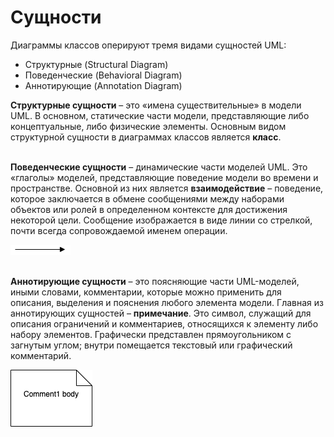 # Сущности

Диаграммы классов оперируют тремя видами сущностей UML:
* Структурные (Structural Diagram)
* Поведенческие (Behavioral Diagram)
* Аннотирующие (Annotation Diagram)

**Структурные сущности** – это «имена существительные» в модели UML. В основном, статические части модели, представляющие либо концептуальные, либо физические элементы. Основным видом структурной сущности в диаграммах классов является **класс**. <br/> <br/>

**Поведенческие сущности** – динамические части моделей UML. Это «глаголы» моделей, представляющие поведение модели во времени и пространстве. Основной из них является **взаимодействие** – поведение, которое заключается в обмене сообщениями между наборами объектов или ролей в определенном контексте для достижения некоторой цели. Сообщение изображается в виде линии со стрелкой, почти всегда сопровождаемой именем операции.

![](/assets/diagram-class/arrow.png)
<br/><br/>

**Аннотирующие сущности** – это поясняющие части UML-моделей, иными словами, комментарии, которые можно применить для описания, выделения и пояснения любого элемента модели. Главная из аннотирующих сущностей – **примечание**. Это символ, служащий для описания ограничений и комментариев, относящихся к элементу либо набору элементов. Графически представлен прямоугольником с загнутым углом; внутри помещается текстовый или графический комментарий.

![](/assets/diagram-class/comment.png)
<br/><br/>